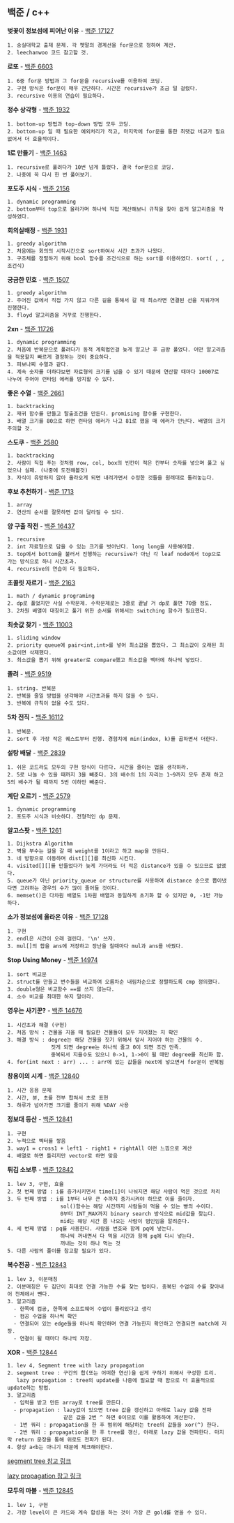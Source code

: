 백준 / c++
------------------


**벚꽃이 정보섬에 피어난 이유** - [백준 17127](https://www.acmicpc.net/problem/17127)
```
1. 숭실대학교 출제 문제. 각 펫말의 경계선을 for문으로 정하여 계산.
2. leechanwoo 코드 참고할 것.
```

**로또** - [백준 6603](https://www.acmicpc.net/problem/6603)
```
1. 6중 for문 방법과 그 for문을 recursive를 이용하여 코딩.
2. 구현 방식은 for문이 매우 간단하다. 시간은 recursive가 조금 덜 걸렸다.
3. recursive 이용의 연습이 필요하다.
```

**정수 상각형** - [백준 1932](https://www.acmicpc.net/problem/1932)
```
1. bottom-up 방법과 top-down 방법 모두 코딩.
2. bottom-up 일 때 필요한 예외처리가 적고, 마지막에 for문을 통한 최댓값 비교가 필요없어서 더 효율적이다.
```

**1로 만들기** - [백준 1463](https://www.acmicpc.net/problem/1463)
```
1. recursive로 풀려다가 10번 넘게 틀렸다. 결국 for문으로 코딩.
2. 나중에 꼭 다시 한 번 풀어보기.
```

**포도주 시식** - [백준 2156](https://www.acmicpc.net/problem/2156)
```
1. dynamic programming
2. bottom부터 top으로 올라가며 하나씩 직접 계산해보니 규칙을 찾아 쉽게 알고리즘을 작성하였다.
```

**회의실배정** - [백준 1931](https://www.acmicpc.net/problem/1931)
```
1. greedy algorithm
2. 처음에는 회의의 시작시간으로 sort하여서 시간 초과가 나왔다.
3. 구조체를 정렬하기 위해 bool 함수를 조건식으로 하는 sort를 이용하였다. sort( , , 조건식)
```

**궁금한 민호** - [백준 1507](https://www.acmicpc.net/problem/1507)
```
1. greedy algorithm
2. 주어진 값에서 직접 가지 않고 다른 길을 통해서 갈 때 최소라면 연결된 선을 지워가며 진행한다.
3. floyd 알고리즘을 거꾸로 진행한다.
```

**2xn** - [백준 11726](https://www.acmicpc.net/problem/11726)
```
1. dynamic programming
2. 처음에 반복문으로 풀려다가 동적 계획법인걸 늦게 알고난 후 금방 풀었다. 어떤 알고리즘을 적용할지 빠르게 결정하는 것이 중요하다.
3. 피보나찌 수열과 같다.
4. 계속 숫자를 더하다보면 자료형의 크기를 넘을 수 있기 때문에 연산할 때마다 10007로 나누어 주어야 런타임 에러를 방지할 수 있다.
```

**좋은 수열** - [백준 2661](https://www.acmicpc.net/problem/2661)
```
1. backtracking
2. 재귀 함수를 만들고 탈출조건을 만든다. promising 함수를 구현한다.
3. 배열 크기를 80으로 하면 런타임 에러가 나고 81로 했을 때 에러가 안난다. 배열의 크기 주의할 것.
```

**스도쿠** - [백준 2580](https://www.acmicpc.net/problem/2580)
```
1. backtracking
2. 사람이 직접 푸는 것처럼 row, col, box의 빈칸이 적은 칸부터 숫자를 넣으며 풀고 싶었으나 실패. (나중에 도전해볼것)
3. 자식이 유망하지 않아 올라오게 되면 내려가면서 수정한 것들을 원래대로 돌려놓는다.
```

**후보 추천하기** - [백준 1713](https://www.acmicpc.net/problem/1713)
```
1. array
2. 연산의 순서를 잘못하면 값이 달라질 수 있다.
```

**양 구출 작전** - [백준 16437](https://www.acmicpc.net/problem/16437)
```
1. recursive
2. int 자료형으로 담을 수 있는 크기를 벗어난다. long long을 사용해야함.
3. top에서 bottom을 불러서 진행하는 recursive가 아닌 각 leaf node에서 top으로 가는 방식으로 하니 시간초과.
4. recursive의 연습이 더 필요하다.
```

**초콜릿 자르기** - [백준 2163](https://www.acmicpc.net/problem/2163)
```
1. math / dynamic programing
2. dp로 풀었지만 사실 수학문제. 수학문제로는 3줄로 끝날 거 dp로 풀면 70줄 정도.
3. 2차원 배열이 대칭이고 풀기 위한 순서를 위해서는 switching 함수가 필요했다.
```

**최솟값 찾기** - [백준 11003](https://www.acmicpc.net/problem/11003)
```
1. sliding window
2. priority queue에 pair<int,int>를 넣어 최소값을 뽑았다. 그 최소값이 오래된 최소값이면 삭제했다.
3. 최소값을 뽑기 위해 greater로 compare했고 최소값을 벡터에 하나씩 넣었다.
```

**졸려** - [백준 9519](https://www.acmicpc.net/problem/9519)
```
1. string. 반복문
2. 반복을 줄일 방법을 생각해야 시간초과를 하지 않을 수 있다.
3. 반복에 규칙이 없을 수도 있다.
```

**5차 전직** - [백준 16112](https://www.acmicpc.net/problem/16112)
```
1. 반복문.
2. sort 후 가장 작은 퀘스트부터 진행. 경험치에 min(index, k)를 곱하면서 더한다.
```

**설탕 배달** - [백준 2839](https://www.acmicpc.net/problem/2839)
```
1. 쉬운 코드라도 모두의 구현 방식이 다르다. 시간을 줄이는 법을 생각하라.
2. 5로 나눌 수 있을 때까지 3을 빼준다. 3의 배수의 1의 자리는 1~9까지 모두 존재 하고 5의 배수가 될 때까지 5번 이하만 빼준다.
```

**계단 오르기** - [백준 2579](https://www.acmicpc.net/problem/2579)
```
1. dynamic programming
2. 포도주 시식과 비슷하다. 전형적인 dp 문제.
```

**알고스팟** - [백준 1261](https://www.acmicpc.net/problem/1261)
```
1. Dijkstra Algorithm
2. 벽을 부수는 길을 갈 때 weight를 1이라고 하고 map을 만든다.
3. 네 방향으로 이동하며 dist[][]를 최신화 시킨다.
4. visited[][]를 만들었다가 늦게 가더라도 더 적은 distance가 있을 수 있으므로 없앴다.
5. queue가 아닌 priority_queue or structure를 사용하여 distance 순으로 뽑아냈다면 고려하는 경우의 수가 많이 줄어들 것이다.
6. memset()은 다차원 배열도 1차원 배열과 동일하게 초기화 할 수 있지만 0, -1만 가능하다.
```

**소가 정보섬에 올라온 이유** - [백준 17128](https://www.acmicpc.net/problem/17128)
```
1. 구현
2. endl은 시간이 오래 걸린다. '\n' 쓰자.
3. mul[]의 합을 ans에 저장하고 장난을 칠때마다 mul과 ans를 바꿨다.
```

**Stop Using Money** - [백준 14974](https://www.acmicpc.net/problem/14674)
```
1. sort 비교문
2. struct를 만들고 변수들을 비교하여 오름차순 내림차순으로 정렬하도록 cmp 정의했다.
3. double형은 비교함수 ==를 쓰지 않는다.
4. 소수 비교를 최대한 하지 말아라.
```

**영우는 사기꾼?** - [백준 14676](https://www.acmicpc.net/problem/14676)
```
1. 시간초과 해결 (구현)
2. 처음 방식 : 건물을 지을 때 필요한 건물들이 모두 지어졌는 지 확인
3. 해결 방식 : degree는 해당 건물을 짓기 위해서 앞서 지어야 하는 건물의 수.
              짓게 되면 degree는 하나씩 줄고 0이 되면 조건 만족.
              중복되서 지을수도 있으니 0->1, 1->0이 될 때만 degree를 최신화 함.
4. for(int next : arr) ... : arr에 있는 값들을 next에 넣으면서 for문이 반복됨
```

**창용이의 시계** - [백준 12840](https://www.acmicpc.net/problem/12840)
```
1. 시간 응용 문제
2. 시간, 분, 초를 전부 합쳐서 초로 표현
3. 하루가 넘어가면 크기를 줄이기 위해 %DAY 사용
```

**정보대 등산** - [백준 12841](https://www.acmicpc.net/problem/12841)
```
1. 구현
2. 누적으로 벡터를 쌓음
3. way1 = cross1 + left1 - right1 + rightAll 이런 느낌으로 계산
4. 배열로 하면 틀리지만 vector로 하면 맞음
```

**튀김 소보루** - [백준 12842](https://www.acmicpc.net/problem/12842)
```
1. lev 3, 구현, 효율
2. 첫 번째 방법 : i를 증가시키면서 time[i]이 나눠지면 해당 사람이 먹은 것으로 처리
3. 두 번째 방법 : i를 1부터 너무 큰 수까지 증가시켜야 하므로 이를 줄이자.
                 sol()함수는 해당 시간까지 사람들이 먹을 수 있는 빵의 수이다.
                 0부터 INT_MAX까지 binary search 방식으로 mid값을 찾는다.
                 mid는 해당 시간 쯤 나오는 사람이 범인임을 알려준다.
4. 세 번째 방법 : pq를 사용한다. 사람을 번호와 함께 pq에 넣는다.
                 하나씩 꺼내면서 다 먹을 시간과 함께 pq에 다시 넣는다.
                 꺼내는 것이 하나 먹는 것
5. 다른 사람의 풀이를 참고할 필요가 있다.                 
```

**복수전공** - [백준 12843](https://www.acmicpc.net/problem/12843)
```
1. lev 3, 이분매칭
2. 이분매칭은 두 집단이 최대로 연결 가능한 수를 찾는 법이다. 중복된 수업의 수를 찾아내어 전체에서 뺀다.
3. 알고리즘
  - 한쪽에 컴공, 한쪽에 소프트웨어 수업이 몰려있다고 생각
  - 컴공 수업을 하나씩 확인
  - 연결되어 있는 edge들을 하나씩 확인하며 연결 가능한지 확인하고 연결되면 match에 저장.
  - 연결이 될 때마다 하나씩 저장. 
```

**XOR** - [백준 12844](https://www.acmicpc.net/problem/12844)
```
1. lev 4, Segment tree with lazy propagation
2. segment tree : 구간의 합(또는 어떠한 연산)을 쉽게 구하기 위해서 구성한 트리. 
   lazy propagation : tree의 update를 나중에 필요할 때 함으로 더 효율적으로 update하는 방법. 
3. 알고리즘
  - 입력을 받고 만든 array로 tree를 만든다.
  - propagation : lazy값이 있으면 tree 값을 갱신하고 아래로 lazy 값을 전파
                  같은 값을 2번 ^ 하면 0이므로 이를 활용하여 계산한다.
  - 1번 쿼리 : propagation을 한 후 범위에 해당하는 tree의 값들을 xor(^) 한다.
  - 2번 쿼리 : propagation을 한 후 tree를 갱신, 아래로 lazy 값을 전파한다. 마지막 return 문장을 통해 위로도 전파가 된다.
4. 항상 a<b는 아니기 때문에 체크해야한다.
```
[segment tree 참고 링크](https://bowbowbow.tistory.com/4)

[lazy propagation 참고 링크](https://wkdtjsgur100.github.io/segment-tree)

**모두의 마블** - [백준 12845](https://www.acmicpc.net/problem/12845)
```
1. lev 1, 구현
2. 가장 level이 큰 카드와 계속 합성을 하는 것이 가장 큰 gold를 얻을 수 있다.
```

